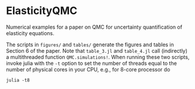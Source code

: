 # ElasticityQMC

Numerical examples for a paper on QMC for uncertainty quantification of 
elasticity equations.

The scripts in `figures/` and `tables/` generate the figures and tables in
Section 6 of the paper.  Note that `table_3.jl` and `table_4.jl` call
(indirectly) a multithreaded function `QMC.simulations!`.  When running
these two scripts, invoke julia with the `-t` option to set the number of 
threads equal to the number of physical cores in your CPU, e.g., for 8-core 
processor do
```
julia -t8
```
